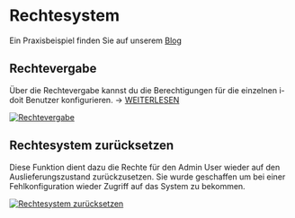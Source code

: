 # Rechtesystem

Ein Praxisbeispiel finden Sie auf unserem [Blog](https://www.i-doit.com/blog/das-rechtesystem-in-i-doit/)

Rechtevergabe
-------------

Über die Rechtevergabe kannst du die Berechtigungen für die einzelnen i-doit Benutzer konfigurieren. → [WEITERLESEN](../../effizientes-dokumentieren/rechteverwaltung/index.md)

[![Rechtevergabe](../../assets/images/de/administration/verwaltung/rechtesystem/1-rs.png)](../../assets/images/de/administration/verwaltung/rechtesystem/1-rs.png)

Rechtesystem zurücksetzen
-------------------------

Diese Funktion dient dazu die Rechte für den Admin User wieder auf den Auslieferungszustand zurückzusetzen. Sie wurde geschaffen um bei einer Fehlkonfiguration wieder Zugriff auf das System zu bekommen.

[![Rechtesystem zurücksetzen](../../assets/images/de/administration/verwaltung/rechtesystem/2-rs.png)](../../assets/images/de/administration/verwaltung/rechtesystem/2-rs.png)
